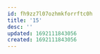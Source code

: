 ```yaml
---
id: fh9zz7l07ozhmkforrftc0h
title: '15'
desc: ''
updated: 1692111843056
created: 1692111843056
---
```

